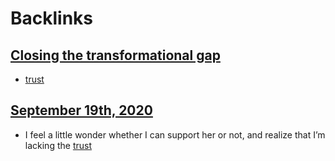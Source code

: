 
# Backlinks
## [Closing the transformational gap](<Closing the transformational gap.md>)
- [trust](<trust.md>)

## [September 19th, 2020](<September 19th, 2020.md>)
- I feel a little wonder whether I can support her or not, and realize that I’m lacking the [trust](<trust.md>)

